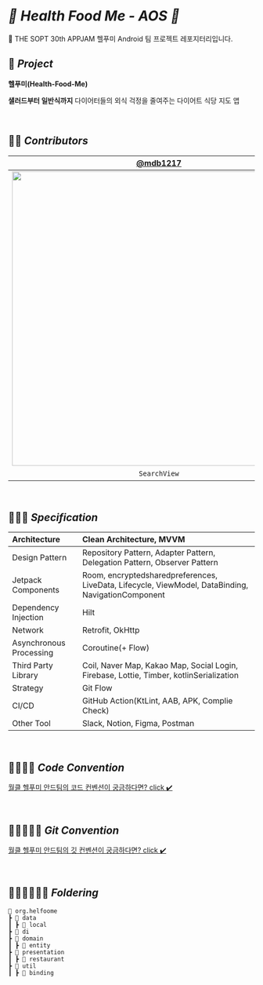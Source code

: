 # *🥗 Health Food Me - AOS 🥗*

🌿 THE SOPT 30th APPJAM 헬푸미 Android 팀 프로젝트 레포지터리입니다.

## 🍎 *****Project*****

**헬푸미(Health-Food-Me)**

**샐러드부터 일반식까지** 다이어터들의 외식 걱정을 줄여주는 다이어트 식당 지도 앱

<br>

## 🍊🍊 *****Contributors*****

| [@mdb1217](https://github.com/mdb1217) | [@youngjinc](https://github.com/youngjinc) | [@lee989898](https://github.com/lee989898) |
| :---: | :---: | :---: |
|<img width="600" src="https://user-images.githubusercontent.com/48701368/178091311-9569379e-1112-488a-b4e5-306dfe0568d3.png"/>|<img width="600" src="https://user-images.githubusercontent.com/48701368/178091328-1cd992bc-6ac2-425e-897c-f3323fc15e85.png"/>|<img width="600" src="https://user-images.githubusercontent.com/48701368/178091306-5a0c674d-0d76-4878-aa9e-4abc937c5028.jpg"/>|
|`SearchView`|`RestaurantView`|`LoginView`, `MainView`|

<br>

## 🥕🥕🥕 *****Specification*****
| Architecture | Clean Architecture, MVVM |
|:---|:---|
| Design Pattern | Repository Pattern, Adapter Pattern,  Delegation Pattern, Observer Pattern |
| Jetpack Components | Room, encryptedsharedpreferences, LiveData, Lifecycle, ViewModel, DataBinding, NavigationComponent |
| Dependency Injection | Hilt |
| Network | Retrofit, OkHttp |
| Asynchronous Processing | Coroutine(+ Flow) |
| Third Party Library | Coil, Naver Map, Kakao Map, Social Login, Firebase, Lottie, Timber, kotlinSerialization |
| Strategy | Git Flow |
| CI/CD | GitHub Action(KtLint, AAB, APK, Complie Check) |
| Other Tool | Slack, Notion, Figma, Postman |

<br>

## 🍋🍋🍋🍋 *****Code Convention*****

[월클 헬푸미 안드팀의 코드 컨벤션이 궁금하다면? click ✔️](https://github.com/Health-Food-Me/Health-Food-Me-Android/wiki/2.-Android-Coding-Convention)

<br>

## 🥑🥑🥑🥑🥑 *****Git Convention*****

[월클 헬푸미 안드팀의 깃 컨벤션이 궁금하다면? click ✔️](https://github.com/Health-Food-Me/Health-Food-Me-Android/wiki/1.-Git-%EC%82%AC%EC%9A%A9%EB%B2%95)

<br>

## 🍑🍑🍑🍑🍑🍑 *****Foldering*****

```
📂 org.helfoome
┣ 📂 data
┃ ┣ 📂 local
┣ 📂 di
┣ 📂 domain
┃ ┣ 📂 entity
┣ 📂 presentation
┃ ┣ 📂 restaurant
┣ 📂 util
┃ ┣ 📂 binding
```
